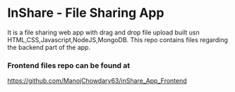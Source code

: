# InShare - File Sharing App
It is a  file sharing web app with drag and drop file upload built usn HTML,CSS,Javascript,NodeJS,MongoDB.
This repo contains files regarding the backend part of the app. 

### Frontend files repo  can be found at
https://github.com/ManojChowdary63/inShare_App_Frontend
